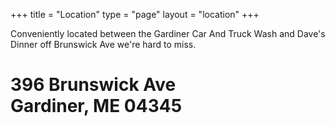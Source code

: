 +++ 
title = "Location" 
type = "page"
layout = "location"
+++

Conveniently located between the Gardiner Car And Truck Wash and Dave's Dinner off Brunswick Ave we're hard to miss.

<h1 class="is-size-3">
    396 Brunswick Ave <br />
    Gardiner, ME 04345
</h1>
